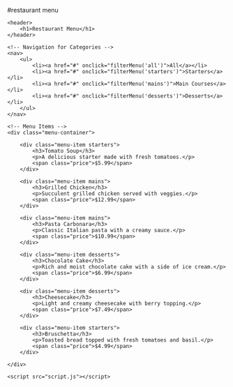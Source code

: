 #restaurant menu
<!DOCTYPE html>
<html lang="en">
<head>
    <meta charset="UTF-8">
    <meta name="viewport" content="width=device-width, initial-scale=1.0">
    <meta http-equiv="X-UA-Compatible" content="ie=edge">
    <title>Restaurant Menu</title>
    <link rel="stylesheet" href="style.css">
</head>
<body>

    <header>
        <h1>Restaurant Menu</h1>
    </header>

    <!-- Navigation for Categories -->
    <nav>
        <ul>
            <li><a href="#" onclick="filterMenu('all')">All</a></li>
            <li><a href="#" onclick="filterMenu('starters')">Starters</a></li>
            <li><a href="#" onclick="filterMenu('mains')">Main Courses</a></li>
            <li><a href="#" onclick="filterMenu('desserts')">Desserts</a></li>
        </ul>
    </nav>

    <!-- Menu Items -->
    <div class="menu-container">

        <div class="menu-item starters">
            <h3>Tomato Soup</h3>
            <p>A delicious starter made with fresh tomatoes.</p>
            <span class="price">$5.99</span>
        </div>

        <div class="menu-item mains">
            <h3>Grilled Chicken</h3>
            <p>Succulent grilled chicken served with veggies.</p>
            <span class="price">$12.99</span>
        </div>

        <div class="menu-item mains">
            <h3>Pasta Carbonara</h3>
            <p>Classic Italian pasta with a creamy sauce.</p>
            <span class="price">$10.99</span>
        </div>

        <div class="menu-item desserts">
            <h3>Chocolate Cake</h3>
            <p>Rich and moist chocolate cake with a side of ice cream.</p>
            <span class="price">$6.99</span>
        </div>

        <div class="menu-item desserts">
            <h3>Cheesecake</h3>
            <p>Light and creamy cheesecake with berry topping.</p>
            <span class="price">$7.49</span>
        </div>

        <div class="menu-item starters">
            <h3>Bruschetta</h3>
            <p>Toasted bread topped with fresh tomatoes and basil.</p>
            <span class="price">$4.99</span>
        </div>

    </div>

    <script src="script.js"></script>

</body>
</html>
